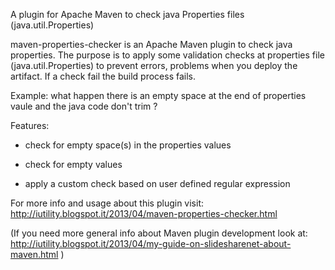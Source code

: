 A plugin for Apache Maven to check java Properties files (java.util.Properties)

maven-properties-checker is an Apache Maven plugin to check java properties. The purpose is to apply some validation checks at properties file (java.util.Properties) to prevent errors, problems when you deploy the artifact. If a check fail the build process fails.

Example: what happen there is an empty space at the end of properties vaule and the java code don't trim ?

Features:

- check for empty space(s) in the properties values

- check for empty values

- apply a custom check based on user defined regular expression

For more info and usage about this plugin visit: http://iutility.blogspot.it/2013/04/maven-properties-checker.html 

(If you need more general info about Maven plugin development look at:  
http://iutility.blogspot.it/2013/04/my-guide-on-slidesharenet-about-maven.html )
